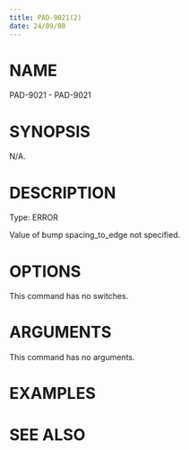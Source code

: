 ```yaml
---
title: PAD-9021(2)
date: 24/09/08
---
```


# NAME

PAD-9021 - PAD-9021

# SYNOPSIS

N/A.

# DESCRIPTION

Type: ERROR

Value of bump spacing_to_edge not specified.

# OPTIONS

This command has no switches.

# ARGUMENTS

This command has no arguments.

# EXAMPLES

# SEE ALSO
